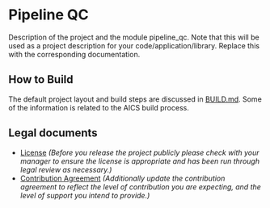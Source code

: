 # Pipeline QC

Description of the project and the module pipeline_qc. 
Note that this will be used as a project description for your code/application/library. Replace this with
the corresponding documentation.

## How to Build

The default project layout and build steps are discussed in [BUILD.md](BUILD.md). Some of the information
is related to the AICS build process.

## Legal documents

- [License](LICENSE.txt) _(Before you release the project publicly please check with your manager to ensure the license is appropriate and has been run through legal review as necessary.)_
- [Contribution Agreement](CONTRIBUTING.md) _(Additionally update the contribution agreement to reflect
the level of contribution you are expecting, and the level of support you intend to provide.)_

